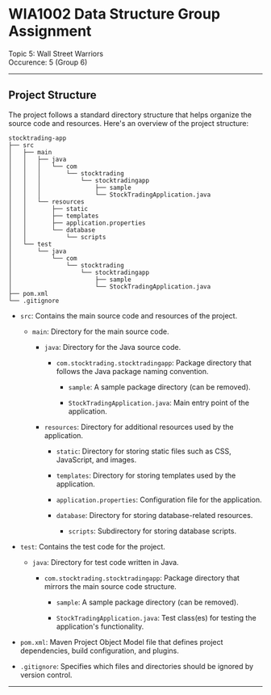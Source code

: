 # WIA1002 Data Structure Group Assignment
Topic 5:  Wall Street Warriors  
Occurence: 5 (Group 6)  

---
## Project Structure

The project follows a standard directory structure that helps organize the source code and resources. Here's an overview of the project structure:

```
stocktrading-app
├── src
│   ├── main
│   │   ├── java
│   │   │   └── com
│   │   │       └── stocktrading
│   │   │           └── stocktradingapp
│   │   │               ├── sample
│   │   │               └── StockTradingApplication.java
│   │   └── resources
│   │       ├── static
│   │       ├── templates
│   │       ├── application.properties
│   │       └── database
│   │           └── scripts
│   └── test
│       └── java
│           └── com
│               └── stocktrading
│                   └── stocktradingapp
│                       ├── sample
│                       └── StockTradingApplication.java
├── pom.xml
└── .gitignore
```

- `src`: Contains the main source code and resources of the project.

  - `main`: Directory for the main source code.

    - `java`: Directory for the Java source code.

      - `com.stocktrading.stocktradingapp`: Package directory that follows the Java package naming convention.

        - `sample`: A sample package directory (can be removed).

        - `StockTradingApplication.java`: Main entry point of the application.

    - `resources`: Directory for additional resources used by the application.

      - `static`: Directory for storing static files such as CSS, JavaScript, and images.

      - `templates`: Directory for storing templates used by the application.

      - `application.properties`: Configuration file for the application.

      - `database`: Directory for storing database-related resources.

        - `scripts`: Subdirectory for storing database scripts.

- `test`: Contains the test code for the project.

  - `java`: Directory for test code written in Java.

    - `com.stocktrading.stocktradingapp`: Package directory that mirrors the main source code structure.

      - `sample`: A sample package directory (can be removed).

      - `StockTradingApplication.java`: Test class(es) for testing the application's functionality.

- `pom.xml`: Maven Project Object Model file that defines project dependencies, build configuration, and plugins.

- `.gitignore`: Specifies which files and directories should be ignored by version control.
---